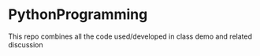 # PythonProgramming


This repo combines all the code used/developed in class demo and  related discussion 